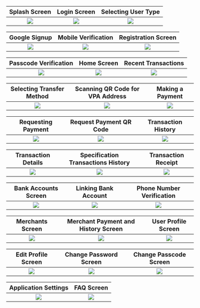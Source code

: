|Splash Screen|Login Screen|Selecting User Type|
|:---:|:---:|:---:|
|<img src="https://user-images.githubusercontent.com/46667021/82584052-8ddfea00-9bb1-11ea-92a9-8c83abf6322e.jpg" />|<img src="https://user-images.githubusercontent.com/46667021/82584248-d8616680-9bb1-11ea-97b2-6a6e5129687a.jpg"  />|<img src="https://user-images.githubusercontent.com/46667021/82584330-faf37f80-9bb1-11ea-8443-bb676a99d714.jpg" />|

|Google Signup|Mobile Verification|Registration Screen|
|:---:|:---:|:---:|
|<img src="https://user-images.githubusercontent.com/46667021/82584418-18284e00-9bb2-11ea-94d2-5d9dedff8fb2.jpg"  />|<img src="https://user-images.githubusercontent.com/46667021/82584793-a13f8500-9bb2-11ea-847d-bb0e05279309.jpg"  />|<img src="https://user-images.githubusercontent.com/46667021/82584872-bd432680-9bb2-11ea-8a99-eca1a031db20.jpg"  />|

|Passcode Verification|Home Screen|Recent Transactions|
|:---:|:---:|:---:|
|<img src="https://user-images.githubusercontent.com/46667021/82588474-7b1ce380-9bb8-11ea-9a12-c72a57a7d5fe.jpg"  />|<img src="https://user-images.githubusercontent.com/46667021/82584944-dba92200-9bb2-11ea-87ca-4f87b078d593.jpg"  />|<img src="https://user-images.githubusercontent.com/46667021/82585044-ff6c6800-9bb2-11ea-86b2-764e7ec47689.jpg"  />|


|Selecting Transfer Method|Scanning QR Code for VPA Address|Making a Payment|
|:---:|:---:|:---:|
|<img src="https://user-images.githubusercontent.com/46667021/82585154-2fb40680-9bb3-11ea-84d6-dd46d8eb571a.jpg"  />|<img src="https://user-images.githubusercontent.com/46667021/82586309-fa101d00-9bb4-11ea-86b4-c7fff96a87f2.jpg"  />|<img src="https://user-images.githubusercontent.com/46667021/82585255-56723d00-9bb3-11ea-9ced-7ee128103ac9.jpg"  />|


|Requesting Payment|Request Payment QR Code |Transaction History|
|:---:|:---:|:---:|
|<img src="https://user-images.githubusercontent.com/46667021/82585523-c2ed3c00-9bb3-11ea-999b-c68582f3f811.jpg"  />|<img src="https://user-images.githubusercontent.com/46667021/82585345-7bff4680-9bb3-11ea-913a-9f2a27f9c83a.jpg"  />|<img src="https://user-images.githubusercontent.com/46667021/82585589-dbf5ed00-9bb3-11ea-8f28-5ed2150e107d.jpg"  />|

|Transaction Details|Specification Transactions History|Transaction Receipt|
|:---:|:---:|:---:|
|<img src="https://user-images.githubusercontent.com/46667021/82585645-f8922500-9bb3-11ea-8a5e-6190d2acddde.jpg"  />|<img src="https://user-images.githubusercontent.com/46667021/82585705-1790b700-9bb4-11ea-9f77-05057301a51d.jpg"  />|<img src="https://user-images.githubusercontent.com/46667021/82585802-4313a180-9bb4-11ea-897a-b5da9a7ff0d9.jpg"  />|

|Bank Accounts Screen|Linking Bank Account|Phone Number Verification|
|:---:|:---:|:---:|
|<img src="https://user-images.githubusercontent.com/46667021/82585960-7e15d500-9bb4-11ea-88a0-e9f3def320cd.jpg"  />|<img src="https://user-images.githubusercontent.com/46667021/82586461-33e12380-9bb5-11ea-9ca6-9fe6199a29bb.jpg"  />|<img src="https://user-images.githubusercontent.com/46667021/82586565-6723b280-9bb5-11ea-961e-19872e7f70f8.jpg"  />|


|Merchants Screen|Merchant Payment and History Screen|User Profile Screen|
|:---:|:---:|:---:|
|<img src="https://user-images.githubusercontent.com/46667021/82587508-efef1e00-9bb6-11ea-81b2-54d9b8239ff6.jpg"  />|<img src="https://user-images.githubusercontent.com/46667021/82587653-317fc900-9bb7-11ea-993b-36d558e2d499.jpg"  />|<img src="https://user-images.githubusercontent.com/46667021/82586663-8fabac80-9bb5-11ea-8373-cd962931aa70.jpg"  />|


|Edit Profile Screen|Change Password Screen|Change Passcode Screen|
|:---:|:---:|:---:|
|<img src="https://user-images.githubusercontent.com/46667021/82586725-a94cf400-9bb5-11ea-85c5-8da97c6afff7.jpg"  />|<img src="https://user-images.githubusercontent.com/46667021/82637787-2c586380-9c23-11ea-9631-664cdac3be66.jpg"  />|<img src="https://user-images.githubusercontent.com/46667021/82637928-73deef80-9c23-11ea-9766-0dd25af4edec.jpg"  />|


|Application Settings|FAQ Screen|
|:---:|:---:|
|<img src="https://user-images.githubusercontent.com/46667021/82586823-d26d8480-9bb5-11ea-85e2-10e5a0528a52.jpg"  />|<img src="https://user-images.githubusercontent.com/46667021/82586860-df8a7380-9bb5-11ea-9784-320f28cc8e1b.jpg"  />|
